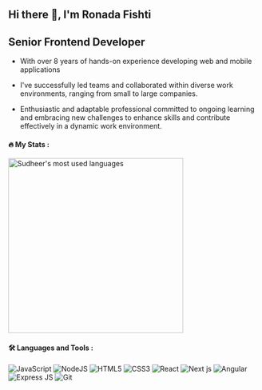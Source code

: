 ## Hi there 👋, I'm Ronada Fishti

<!--
**ronadabasha/ronadabasha** is a ✨ _special_ ✨ repository because its `README.md` (this file) appears on your GitHub profile.

Here are some ideas to get you started:

- 🔭 I’m currently working on ...
- 🌱 I’m currently learning ...
- 👯 I’m looking to collaborate on ...
- 🤔 I’m looking for help with ...
- 💬 Ask me about ...
- 📫 How to reach me: ...
- 😄 Pronouns: ...
- ⚡ Fun fact: ...
-->

## Senior Frontend Developer

- With over 8 years of hands-on experience developing web and mobile applications

- I've successfully led teams and collaborated within diverse work environments, ranging from small to large companies.
- Enthusiastic and adaptable professional committed to ongoing learning and embracing new challenges to enhance skills and contribute effectively in a dynamic work environment.

#### :fire: My Stats :

<!--- [![GitHub Streak](http://github-readme-streak-stats.herokuapp.com?user=ronadabasha&theme=dark&background=000000)](https://git.io/streak-stats)

[![Top Langs](https://github-readme-stats.vercel.app/api/top-langs/?username=ronadabasha&layout=compact&theme=light)](https://github.com/ronadabasha/github-readme-stats) -->

<a href="https://github.com/ronadabasha">
  <img align="center" src="https://github-readme-stats.vercel.app/api/top-langs/?username=ronadabasha&theme=light&count_private=true&layout=compact" width="350" alt="Sudheer's most used languages" />
</a>

#### :hammer_and_wrench: Languages and Tools :

<div style:"display: flex">
  
  <img alt="JavaScript" src="https://img.shields.io/badge/javascript%20-%23323330.svg?&style=for-the-badge&logo=javascript&logoColor=%23F7DF1E"/>
  <img alt="NodeJS" src="https://img.shields.io/badge/node.js%20-%2343853D.svg?&style=for-the-badge&logo=node.js&logoColor=white"/>
  <img alt="HTML5" src="https://img.shields.io/badge/html5%20-%23E34F26.svg?&style=for-the-badge&logo=html5&logoColor=white"/>
  <img alt="CSS3" src="https://img.shields.io/badge/css3%20-%231572B6.svg?&style=for-the-badge&logo=css3&logoColor=white"/>
  <img alt="React" src="https://img.shields.io/badge/React-20232A?style=for-the-badge&logo=react&logoColor=61DAFB" />
  <img alt="Next js" src="https://img.shields.io/badge/Next.js-000000?style=flat-square&logo=Next.js&logoColor=white"/>
  <img alt="Angular" src="https://img.shields.io/badge/Angular-DD0031?style=for-the-badge&logo=angular&logoColor=white" />
<img alt="Express JS" src="https://img.shields.io/badge/Express.js-404D59?style=for-the-badge" />
  <img alt="Git" src="https://img.shields.io/badge/git%20-%23F05033.svg?&style=for-the-badge&logo=git&logoColor=white"/>
  
</div>
